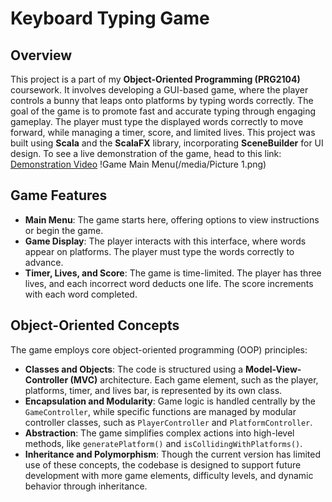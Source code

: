 # Keyboard Typing Game

## Overview
This project is a part of my **Object-Oriented Programming (PRG2104)** coursework. It involves developing a GUI-based game, where the player controls a bunny that leaps onto platforms by typing words correctly. The goal of the game is to promote fast and accurate typing through engaging gameplay. The player must type the displayed words correctly to move forward, while managing a timer, score, and limited lives. This project was built using **Scala** and the **ScalaFX** library, incorporating **SceneBuilder** for UI design. To see a live demonstration of the game, head to this link: [Demonstration Video](https://youtu.be/HAya4sCpurE)
!Game Main Menu(/media/Picture 1.png)

## Game Features
- **Main Menu**: The game starts here, offering options to view instructions or begin the game.
- **Game Display**: The player interacts with this interface, where words appear on platforms. The player must type the words correctly to advance.
- **Timer, Lives, and Score**: The game is time-limited. The player has three lives, and each incorrect word deducts one life. The score increments with each word completed.

## Object-Oriented Concepts
The game employs core object-oriented programming (OOP) principles:
- **Classes and Objects**: The code is structured using a **Model-View-Controller (MVC)** architecture. Each game element, such as the player, platforms, timer, and lives bar, is represented by its own class.
- **Encapsulation and Modularity**: Game logic is handled centrally by the `GameController`, while specific functions are managed by modular controller classes, such as `PlayerController` and `PlatformController`.
- **Abstraction**: The game simplifies complex actions into high-level methods, like `generatePlatform()` and `isCollidingWithPlatforms()`.
- **Inheritance and Polymorphism**: Though the current version has limited use of these concepts, the codebase is designed to support future development with more game elements, difficulty levels, and dynamic behavior through inheritance.

